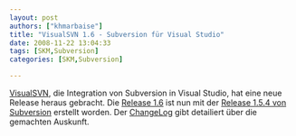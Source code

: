 ```yaml
---
layout: post
authors: ["khmarbaise"]
title: "VisualSVN 1.6 - Subversion für Visual Studio"
date: 2008-11-22 13:04:33
tags: [SKM,Subversion]
categories: [SKM,Subversion]

---
```

[VisualSVN](http://www.visualsvn.com/visualsvn/), die Integration von Subversion in Visual Studio, hat eine neue Release heraus gebracht. 
Die [Release 1.6](http://www.visualsvn.com/visualsvn/changes/1.6/) ist nun mit der [Release 1.5.4 von Subversion](http://subversion.tirgirs.org) erstellt worden. 
Der [ChangeLog](http://www.visualsvn.com/visualsvn/changes/) gibt detailiert über die gemachten Auskunft.
